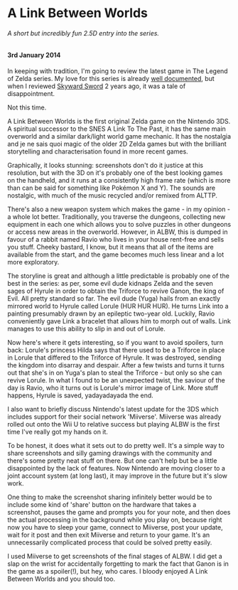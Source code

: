 # A Link Between Worlds

###### A short but incredibly fun 2.5D entry into the series.

#### 3rd January 2014

In keeping with tradition, I'm going to review the latest game in The Legend of Zelda series. My love for this series is already [well documented](/blog/zelda-special), but when I reviewed [Skyward Sword](/blog/skyward-sword) 2 years ago, it was a tale of disappointment.

Not this time.

A Link Between Worlds is the first original Zelda game on the Nintendo 3DS. A spiritual successor to the SNES A Link To The Past, it has the same main overworld and a similar dark/light world game mechanic. It has the nostalgia and je ne sais quoi magic of the older 2D Zelda games but with the brilliant storytelling and characterisation found in more recent games.

Graphically, it looks stunning: screenshots don't do it justice at this resolution, but with the 3D on it's probably one of the best looking games on the handheld, and it runs at a consistently high frame rate (which is more than can be said for something like Pokémon X and Y).  The sounds are nostalgic, with much of the music recycled and/or remixed from ALTTP.

There's also a new weapon system which makes the game - in my opinion - a whole lot better. Traditionally, you traverse the dungeons, collecting new equipment in each one which allows you to solve puzzles in other dungeons or access new areas in the overworld. However, in ALBW, this is dumped in favour of a rabbit named Ravio who lives in your house rent-free and sells you stuff. Cheeky bastard, I know, but it means that all of the items are available from the start, and the game becomes much less linear and a lot more exploratory. 

The storyline is great and although a little predictable is probably one of the best in the series: as per, some evil dude kidnaps Zelda and the seven sages of Hyrule in order to obtain the Triforce to revive Ganon, the king of Evil. All pretty standard so far. The evil dude (Yuga) hails from an exactly mirrored world to Hyrule called Lorule (HUR HUR HUR). He turns Link into a painting presumably drawn by an epileptic two-year old. Luckily, Ravio conveniently gave Link a bracelet that allows him to morph out of walls. Link manages to use this ability to slip in and out of Lorule.

Now here's where it gets interesting, so if you want to avoid spoilers, turn back: Lorule's princess Hilda says that there used to be a Triforce in place in Lorule that differed to the Triforce of Hyrule. It was destroyed, sending the kingdom into disarray and despair. After a few twists and turns it turns out that she's in on Yuga's plan to steal the Triforce - but only so she can revive Lorule. In what I found to be an unexpected twist, the saviour of the day is Ravio, who it turns out is Lorule's mirror image of Link. More stuff happens, Hyrule is saved, yadayadayada the end.

I also want to briefly discuss Nintendo's latest update for the 3DS which includes support for their social network 'Miiverse'. Miiverse was already rolled out onto the Wii U to relative success but playing ALBW is the first time I've really got my hands on it.

To be honest, it does what it sets out to do pretty well. It's a simple way to share screenshots and silly gaming drawings with the community and there's some pretty neat stuff on there. But one can't help but be a little disappointed by the lack of features. Now Nintendo are moving closer to a joint account system (at long last), it may improve in the future but it's slow work.

One thing to make the screenshot sharing infinitely better would be to include some kind of 'share' button on the hardware that takes a screenshot, pauses the game and prompts you for your note, and then does the actual processing in the background while you play on, because right now you have to sleep your game, connect to Miiverse, post your update, wait for it post and then exit Miiverse and return to your game. It's an unnecessarily complicated process that could be solved pretty easily.

I used Miiverse to get screenshots of the final stages of ALBW. I did get a slap on the wrist for accidentally forgetting to mark the fact that Ganon is in the game as a spoiler(!), but hey, who cares. I bloody enjoyed A Link Between Worlds and you should too.